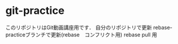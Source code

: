 # git-practice
このリポジトリはGit動画講座用です．
自分のリポジトリで更新
rebase-practiceブランチで更新(rebase　コンフリクト用)
rebase pull 用

